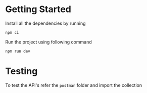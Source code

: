 # Getting Started

Install all the dependencies by running

`npm ci`

Run the project using following command

`npm run dev`

# Testing

To test the API's refer the `postman` folder and import the collection